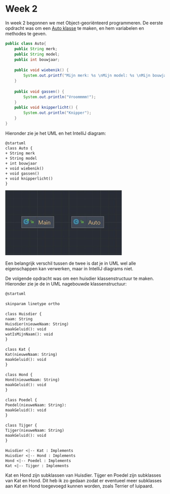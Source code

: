 # Week 2

In week 2 begonnen we met Object-georiënteerd programmeren.
De eerste opdracht was om een [Auto klasse](Auto.java) te maken, en hem variabelen en methodes te geven.


```java
public class Auto{
    public String merk;
    public String model;
    public int bouwjaar;

    public void wiebenik() {
        System.out.printf("Mijn merk: %s \nMijn model: %s \nMijn bouwjaar: %d\n\n", merk, model, bouwjaar);
    }

    public void gassen() {
        System.out.println("Vroommmm!");
    }
    public void knipperlicht() {
        System.out.println("Knipper");
    }
}
```

Hieronder zie je het UML en het IntelliJ diagram:

```plantuml
@startuml
class Auto {
+ String merk
+ String model
+ int bouwjaar
+ void wiebenik()
+ void gassen()
+ void knipperlicht()
}
```

![autoklasse](../../images/autoclass.jpeg)

Een belangrijk verschil tussen de twee is dat je in UML wel alle eigenschappen kan verwerken, maar in IntelliJ diagrams niet.

De volgende opdracht was om een huisdier klassenstructuur te maken.
Hieronder zie je de in UML nagebouwde klassenstructuur:

```plantuml
@startuml

skinparam linetype ortho

class Huisdier {
naam: String
Huisdier(nieuweNaam: String)
maakGeluid(): void
watIsMijnNaam(): void
}

class Kat {
Kat(nieuweNaam: String)
maakGeluid(): void
}

class Hond {
Hond(nieuweNaam: String)
maakGeluid(): void
}

class Poedel {
Poedel(nieuweNaam: String): 
maakGeluid(): void
}

class Tijger {
Tijger(nieuweNaam: String)
maakGeluid(): void 
}

Huisdier <|-- Kat : Implements
Huisdier <|-- Hond : Implements
Hond <|-- Poedel : Implements
Kat <|-- Tijger : Implements

```

Kat en Hond zijn subklassen van Huisdier.
Tijger en Poedel zijn subklasses van Kat en Hond.
Dit heb ik zo gedaan zodat er eventueel meer subklasses aan Kat en Hond toegevoegd kunnen worden, zoals Terrier of luipaard.

